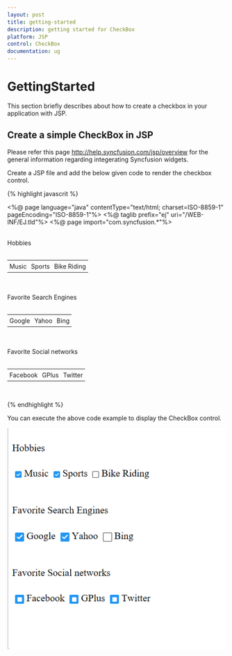 ```yaml
---
layout: post
title: getting-started
description: getting started for CheckBox
platform: JSP
control: CheckBox
documentation: ug
---
```


# GettingStarted

This section briefly describes about how to create a checkbox in your application with JSP.

## Create a simple CheckBox in JSP

Please refer this page http://help.syncfusion.com/jsp/overview for the general information regarding integerating Syncfusion widgets.

Create a JSP file and add the below given code to render the checkbox control. 

{% highlight javascrit %}

<%@ page language="java" contentType="text/html; charset=ISO-8859-1"
   pageEncoding="ISO-8859-1"%>
<%@ taglib prefix="ej" uri="/WEB-INF/EJ.tld"%>
<%@ page import="com.syncfusion.*"%>
<!DOCTYPE html PUBLIC "-//W3C//DTD HTML 4.01 Transitional//EN" "http://www.w3.org/TR/html4/loose.dtd">
<html>
<head>
<meta http-equiv="Content-Type" content="text/html; charset=ISO-8859-1">
<script type="text/javascript" src="Scripts/jquery-3.1.1.min.js"></script>
<link href="Content/ejthemes/material/ej.web.all.min.css" rel="stylesheet" />
<script type="text/javascript" src="Scripts/ej.web.all.min.js"></script>
<title>Check Box</title>
<style>
  td {
            padding: 5px;
        }
</style>
</head>
<body>
<div  >
<div>
<div>
<br /> Hobbies <br /> <br />
<table>
<tr>
<td>
<ej:checkBox id="check1" checked="true" size="small"></ej:checkBox>
<label for="check1">Music</label></td>
<td colspan="2" >
<ej:checkBox id="Checkbox3" checked="true" size="small" ></ej:checkBox>
<label for="Checkbox3" >Sports</label></td>
<td colspan="2">
<ej:checkBox id="Checkbox4" size="small" ></ej:checkBox>
<label for="Checkbox4" >Bike Riding</label></td></tr></table>
<br /> <br /> Favorite Search Engines <br /> <br />
<table>
<tr>
<td> <ej:checkBox id="Checkbox1" checked="true" size="medium"></ej:checkBox>
<label for="Checkbox1" >Google</label></td>
<td colspan="2"> <ej:checkBox id="Checkbox5"  checked="true" size="medium"></ej:checkBox>
<label for="Checkbox5" >Yahoo</label></td>
<td colspan="2" > <ej:checkBox id="Checkbox6" size="medium" ></ej:checkBox>
<label for="Checkbox6" >Bing</label></td>
</tr>
</table>
<br /> <br /> Favorite Social networks <br /> <br />
<table>
<tr>
<td >
<ej:checkBox id="Checkbox2" enableTriState="true" size="medium" checkState="indeterminate"></ej:checkBox>
<label for="Checkbox2" >Facebook</label></td>
<td colspan="2">
<ej:checkBox id="Checkbox7" enableTriState="true" size="medium" checkState="indeterminate"></ej:checkBox>
<label for="Checkbox7" >GPlus</label></td>
<td colspan="2">
<ej:checkBox id="Checkbox8" enableTriState="true" size="medium" checkState="indeterminate"></ej:checkBox>
<label for="Checkbox8" >Twitter</label></td>
</tr>
</table>
<br />
</div>
</body>
</html>


{% endhighlight %}

You can execute the above code example to display the CheckBox control.

![](getting-started_images/Checkbox.png) 
